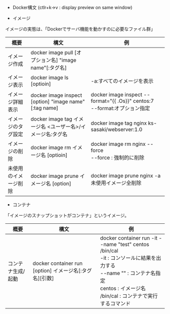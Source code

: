 * Docker構文
(ctlr+k→v : display preview on same window)

* イメージ

イメージの実態は、「Dockerでサーバ機能を動かすのに必要なファイル群」

| 概要 | 構文 | 例 |
| --- | --- | --- |
|イメージ作成|docker image pull [オプション名] "image name"[:タグ名]||
|イメージ表示|docker image ls [optioin]|-a:すべてのイメージを表示|
|イメージ詳細表示|docker image inspect [option] "image name"[:tag name]|docker image inspect --format="{{ .Os}}" centos:7<br>--format:オプション指定|
|イメージのタグ設定|docker image tag イメージ名 <ユーザー名>/イメージ名:タグ名|docker image tag nginx ks-sasaki/webserver:1.0|
|イメージの削除|docker image rm イメージ名 [optioin]|docker image rm nginx --force<br>--force : 強制的に削除|
|未使用のイメージ削除|docker image prune イメージ名 [option]|docker image prune nginx -a <br>未使用イメージ全削除|

* コンテナ

「イメージのスナップショットがコンテナ」というイメージ。

| 概要 | 構文 | 例 |
| --- | --- | --- |
|コンテナ生成/起動|docker container run [option] イメージ名[:タグ名][引数]|docker container run -it --name "test" centos /bin/cal<br>-it : コンソールに結果を出力する<br>--name "" : コンテナ名指定<br>centos : イメージ名 <br>/bin/cal : コンテナで実行するコマンド|
